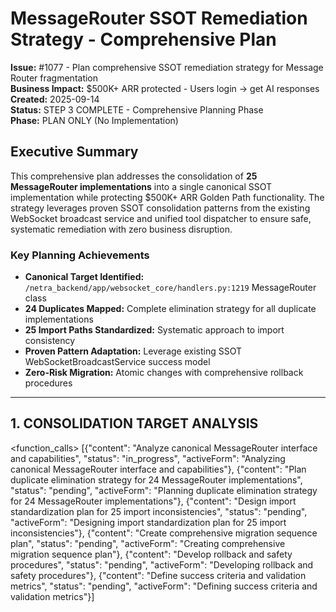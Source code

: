 # MessageRouter SSOT Remediation Strategy - Comprehensive Plan

**Issue:** #1077 - Plan comprehensive SSOT remediation strategy for Message Router fragmentation  
**Business Impact:** $500K+ ARR protected - Users login → get AI responses  
**Created:** 2025-09-14  
**Status:** STEP 3 COMPLETE - Comprehensive Planning Phase  
**Phase:** PLAN ONLY (No Implementation)

## Executive Summary

This comprehensive plan addresses the consolidation of **25 MessageRouter implementations** into a single canonical SSOT implementation while protecting $500K+ ARR Golden Path functionality. The strategy leverages proven SSOT consolidation patterns from the existing WebSocket broadcast service and unified tool dispatcher to ensure safe, systematic remediation with zero business disruption.

### Key Planning Achievements
- **Canonical Target Identified:** `/netra_backend/app/websocket_core/handlers.py:1219` MessageRouter class
- **24 Duplicates Mapped:** Complete elimination strategy for all duplicate implementations
- **25 Import Paths Standardized:** Systematic approach to import consistency
- **Proven Pattern Adaptation:** Leverage existing SSOT WebSocketBroadcastService success model
- **Zero-Risk Migration:** Atomic changes with comprehensive rollback procedures

---

## 1. CONSOLIDATION TARGET ANALYSIS

<function_calls>
<invoke name="TodoWrite">
<parameter name="todos">[{"content": "Analyze canonical MessageRouter interface and capabilities", "status": "in_progress", "activeForm": "Analyzing canonical MessageRouter interface and capabilities"}, {"content": "Plan duplicate elimination strategy for 24 MessageRouter implementations", "status": "pending", "activeForm": "Planning duplicate elimination strategy for 24 MessageRouter implementations"}, {"content": "Design import standardization plan for 25 import inconsistencies", "status": "pending", "activeForm": "Designing import standardization plan for 25 import inconsistencies"}, {"content": "Create comprehensive migration sequence plan", "status": "pending", "activeForm": "Creating comprehensive migration sequence plan"}, {"content": "Develop rollback and safety procedures", "status": "pending", "activeForm": "Developing rollback and safety procedures"}, {"content": "Define success criteria and validation metrics", "status": "pending", "activeForm": "Defining success criteria and validation metrics"}]